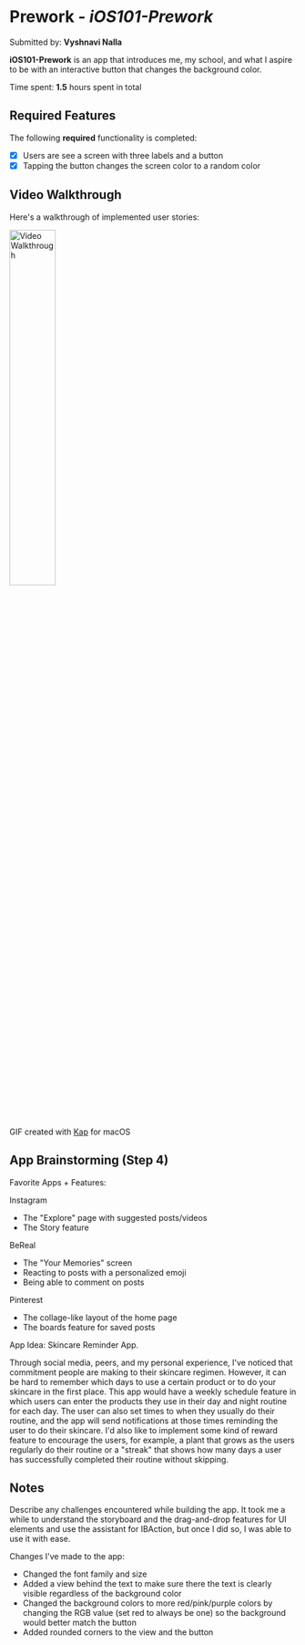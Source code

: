 # Prework - *iOS101-Prework*

Submitted by: **Vyshnavi Nalla**

**iOS101-Prework** is an app that introduces me, my school, and what I aspire to be with an interactive button that changes the background color.

Time spent: **1.5** hours spent in total

## Required Features

The following **required** functionality is completed:

- [X] Users are see a screen with three labels and a button
- [X] Tapping the button changes the screen color to a random color
 
## Video Walkthrough

Here's a walkthrough of implemented user stories:

<img src='https://github.com/vaishunall/iOSPrework/assets/72366072/073c22c1-f554-42cd-b449-06350f50782a' title='Video Walkthrough' width='40%' alt='Video Walkthrough' />

<!-- Replace this with whatever GIF tool you used! -->
GIF created with [Kap](https://getkap.co/) for macOS
<!-- Recommended tools:
[Kap](https://getkap.co/) for macOS
[ScreenToGif](https://www.screentogif.com/) for Windows
[peek](https://github.com/phw/peek) for Linux. -->

## App Brainstorming (Step 4)

Favorite Apps + Features:

Instagram
- The "Explore" page with suggested posts/videos
- The Story feature
  
BeReal
- The "Your Memories" screen
- Reacting to posts with a personalized emoji
- Being able to comment on posts
  
Pinterest
- The collage-like layout of the home page
- The boards feature for saved posts

App Idea: Skincare Reminder App.

Through social media, peers, and my personal experience, I've noticed that commitment people are making to their skincare regimen. However, it can be hard to remember which days to use a certain product or to do your skincare in the first place. This app would have a weekly schedule feature in which users can enter the products they use in their day and night routine for each day. The user can also set times to when they usually do their routine, and the app will send notifications at those times reminding the user to do their skincare. I'd also like to implement some kind of reward feature to encourage the users, for example, a plant that grows as the users regularly do their routine or a "streak" that shows how many days a user has successfully completed their routine without skipping.

## Notes

Describe any challenges encountered while building the app.
It took me a while to understand the storyboard and the drag-and-drop features for UI elements and use the assistant for IBAction, but once I did so, I was able to use it with ease.

Changes I've made to the app:
- Changed the font family and size
- Added a view behind the text to make sure there the text is clearly visible regardless of the background color
- Changed the background colors to more red/pink/purple colors by changing the RGB value (set red to always be one) so the background would better match the button
- Added rounded corners to the view and the button
